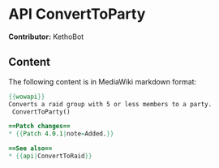 # API ConvertToParty

**Contributor:** KethoBot

## Content

The following content is in MediaWiki markdown format:

```mediawiki
{{wowapi}}
Converts a raid group with 5 or less members to a party.
 ConvertToParty()

==Patch changes==
* {{Patch 4.0.1|note=Added.}}

==See also==
* {{api|ConvertToRaid}}
```